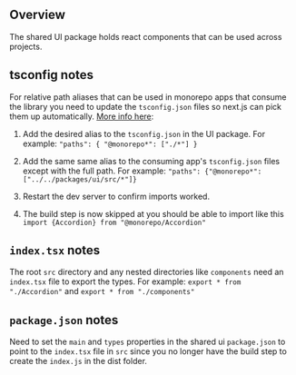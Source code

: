 ## Overview

The shared UI package holds react components that can be used across projects.

## tsconfig notes

For relative path aliases that can be used in monorepo apps that consume the library you need to update the `tsconfig.json` files so next.js can pick them up automatically. [More info here](https://github.com/vercel/turbo/discussions/620):

1. Add the desired alias to the `tsconfig.json` in the UI package. For example:
   `"paths": { "@monorepo*": ["./*"] }`

2. Add the same same alias to the consuming app's `tsconfig.json` files except with the full path. For example: `"paths": {"@monorepo*": ["../../packages/ui/src/*"]}`

3. Restart the dev server to confirm imports worked.

4. The build step is now skipped at you should be able to import like this `import {Accordion} from "@monorepo/Accordion"`

## `index.tsx` notes

The root `src` directory and any nested directories like `components` need an `index.tsx` file to export the types. For example: `export * from "./Accordion"` and `export * from "./components"`

## `package.json` notes

Need to set the `main` and `types` properties in the shared ui `package.json` to point to the `index.tsx` file in `src` since you no longer have the build step to create the `index.js` in the dist folder.
